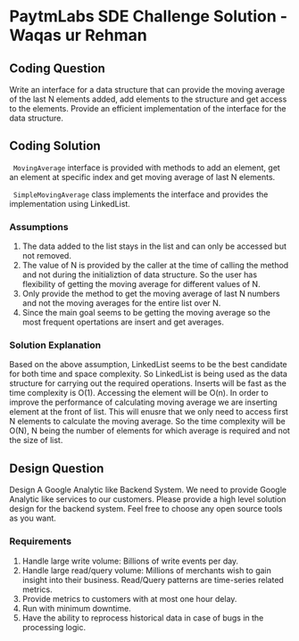 # PaytmLabs SDE Challenge Solution - Waqas ur Rehman

## Coding Question

Write an interface for a data structure that can provide the moving average of the last N elements added, add elements to the structure and get access to the elements. Provide an efficient implementation of the interface for the data structure.

## Coding Solution

``` MovingAverage``` interface is provided with methods to add an element, get an element at specific index and get moving average of last N elements.

``` SimpleMovingAverage``` class implements the interface and provides the implementation using LinkedList.

### Assumptions

1. The data added to the list stays in the list and can only be accessed but not removed.
2. The value of N is provided by the caller at the time of calling the method and not during the initializtion of data structure. So the user has flexibility of getting the moving average for different values of N.
3. Only provide the method to get the moving average of last N numbers and not the moving averages for the entire list over N.
4. Since the main goal seems to be getting the moving average so the most frequent opertations are insert and get averages.
### Solution Explanation

Based on the above assumption, LinkedList seems to be the best candidate for both time and space complexity. So LinkedList is being used as the data structure for carrying out the required operations. Inserts will be fast as the time complexity is O(1). Accessing the element will be O(n). In order to improve the performance of calculating moving average we are inserting element at the front of list. This will enusre that we only need to access first N elements to calculate the moving average. So the time complexity will be O(N), N being the number of elements for which average is required and not the size of list.    

## Design Question

Design A Google Analytic like Backend System.
We need to provide Google Analytic like services to our customers. Please provide a high level solution design for the backend system. Feel free to choose any open source tools as you want.

### Requirements

1. Handle large write volume: Billions of write events per day.
2. Handle large read/query volume: Millions of merchants wish to gain insight into their business. Read/Query patterns are time-series related metrics.
3. Provide metrics to customers with at most one hour delay.
4. Run with minimum downtime.
5. Have the ability to reprocess historical data in case of bugs in the processing logic.
